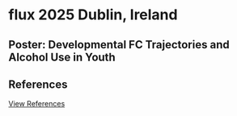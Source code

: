 # flux 2025 Dublin, Ireland

## Poster: Developmental FC Trajectories and Alcohol Use in Youth


## References
[View References](Petrie_flux_citations.pdf)

